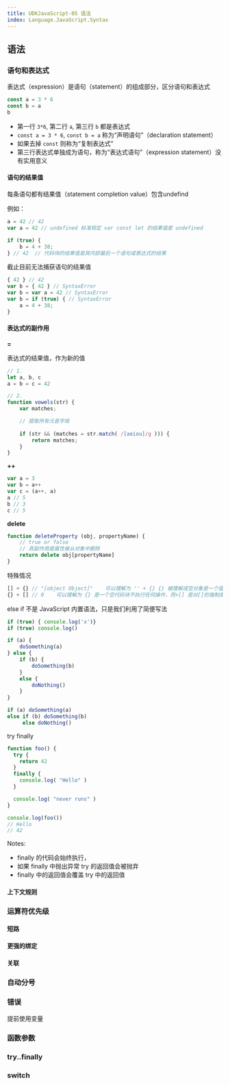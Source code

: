 ```yaml
---
title: UDKJavaScript-05 语法
index: Language.JavaScript.Syntax
---
```




## 语法

### 语句和表达式

表达式（expression）是语句（statement）的组成部分，区分语句和表达式

``` ts
const a = 3 * 6 
const b = a
b
```

- 第一行 `3*6`, 第二行 `a`, 第三行 `b` 都是表达式
- `const a = 3 * 6`, `const b = a` 称为“声明语句”（declaration statement）
- 如果去掉 `const` 则称为“复制表达式”
- 第三行表达式单独成为语句，称为“表达式语句”（expression statement）没有实用意义


#### 语句的结果值

每条语句都有结果值（statement completion value）包含undefind

例如：

``` ts
a = 42 // 42
var a = 42 // undefined 标准规定 var const let 的结果值是 undefined

if (true) {
    b = 4 + 38;
} // 42  // 代码块的结果值是其内部最后一个语句或表达式的结果
```

截止目前无法捕获语句的结果值

``` ts
{ 42 } // 42
var b = { 42 } // SyntaxError
var b = var a = 42 // SyntaxError
var b = if (true) { // SyntaxError
    a = 4 + 38;
} 
```


#### 表达式的副作用

**=**

表达式的结果值，作为新的值

``` js
// 1.
let a, b, c
a = b = c = 42

// 2.
function vowels(str) {
    var matches;

    // 提取所有元音字母
    
    if (str && (matches = str.match( /[aeiou]/g ))) {
        return matches;
    }
}
```

**++**

``` js
var a = 3
var b = a++
var c = (a++, a)
a // 5
b // 3
c // 5
```

**delete**

``` js
function deleteProperty (obj, propertyName) {
    // true or false
    // 其副作用是属性被从对象中删除
    return delete obj[propertyName]
}
```

特殊情况 

``` js
[] + {} // "[object Object]"    可以理解为 '' + {} {} 被理解成空对象是一个值
{} + [] // 0    可以理解为 {} 是一个空代码块不执行任何操作，而+[] 是对[]的强制类型转换
```

else if 不是 JavaScript 内置语法，只是我们利用了简便写法

``` js
if (true) { console.log('x')}
if (true) console.log()

if (a) {
    doSomething(a)
} else {
    if (b) {
        doSomething(b)
    }
    else {
        doNothing()
    }
}

if (a) doSomething(a)
else if (b) doSomething(b)
     else doNothing()
```

try finally 

``` js
function foo() {
  try {
    return 42
  }
  finally {
    console.log( "Hello" )
  }

  console.log( "never runs" )
}

console.log(foo())
// Hello
// 42
```

Notes: 
- finally 的代码会始终执行，
- 如果 finally 中抛出异常 try 的返回值会被抛弃
- finally 中的返回值会覆盖 try 中的返回值


#### 上下文规则


### 运算符优先级

#### 短路

#### 更强的绑定

#### 关联


### 自动分号


### 错误

提前使用变量

### 函数参数


### try..finally


### switch